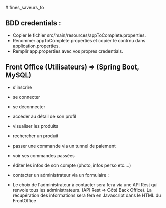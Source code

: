 ﻿﻿# fines_saveurs_fo

## BDD credentials :
- Copier le fichier src/main/resources/appToComplete.properties.
- Renommer appToComplete.properties et copier le contrnu dans application.properties.
- Remplir app.properties avec vos propres credentials.

## Front Office (Utilisateurs)  => (Spring Boot, MySQL)
- s'inscrire
- se connecter
- se déconnecter
- accéder au détail de son profil
- visualiser les produits
- rechercher un produit
- passer une commande via un tunnel de paiement
- voir ses commandes passées
- éditer les infos de son compte (photo, infos perso etc….)

- contacter un administrateur via un formulaire :
- Le choix de l'administrateur à contacter sera fera via une API Rest qui renvoie tous les administrateurs. (API Rest => Côté Back Office). La récupération des informations sera fera en Javascript dans le HTML du    FrontOffice
